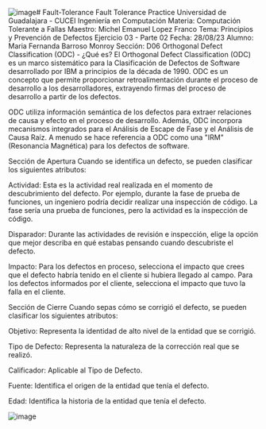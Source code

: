 ![image](https://github.com/feybm2002/Fault-Tolerance/assets/112119809/9036dd55-1aec-486d-9c18-2b0662aedfbe)# Fault-Tolerance
Fault Tolerance Practice 
Universidad de Guadalajara - CUCEI
Ingeniería en Computación
Materia: Computación Tolerante a Fallas
Maestro: Michel Emanuel Lopez Franco
Tema: Principios y Prevención de Defectos
Ejercicio 03 - Parte 02
Fecha: 28/08/23
Alumno: Maria Fernanda Barroso Monroy
Sección: D06
Orthogonal Defect Classification (ODC) - ¿Qué es?
El Orthogonal Defect Classification (ODC) es un marco sistemático para la Clasificación de Defectos de Software desarrollado por IBM a principios de la década de 1990. ODC es un concepto que permite proporcionar retroalimentación durante el proceso de desarrollo a los desarrolladores, extrayendo firmas del proceso de desarrollo a partir de los defectos.

ODC utiliza información semántica de los defectos para extraer relaciones de causa y efecto en el proceso de desarrollo. Además, ODC incorpora mecanismos integrados para el Análisis de Escape de Fase y el Análisis de Causa Raíz. A menudo se hace referencia a ODC como una "IRM" (Resonancia Magnética) para los defectos de software.

Sección de Apertura
Cuando se identifica un defecto, se pueden clasificar los siguientes atributos:

Actividad: Esta es la actividad real realizada en el momento de descubrimiento del defecto. Por ejemplo, durante la fase de prueba de funciones, un ingeniero podría decidir realizar una inspección de código. La fase sería una prueba de funciones, pero la actividad es la inspección de código.

Disparador: Durante las actividades de revisión e inspección, elige la opción que mejor describa en qué estabas pensando cuando descubriste el defecto.

Impacto: Para los defectos en proceso, selecciona el impacto que crees que el defecto habría tenido en el cliente si hubiera llegado al campo. Para los defectos informados por el cliente, selecciona el impacto que tuvo la falla en el cliente.

Sección de Cierre
Cuando sepas cómo se corrigió el defecto, se pueden clasificar los siguientes atributos:

Objetivo: Representa la identidad de alto nivel de la entidad que se corrigió.

Tipo de Defecto: Representa la naturaleza de la corrección real que se realizó.

Calificador: Aplicable al Tipo de Defecto.

Fuente: Identifica el origen de la entidad que tenía el defecto.

Edad: Identifica la historia de la entidad que tenía el defecto.

![image](https://github.com/feybm2002/Fault-Tolerance/assets/112119809/cbef9c2d-7180-48ca-a227-581c5fbd3b1e)


